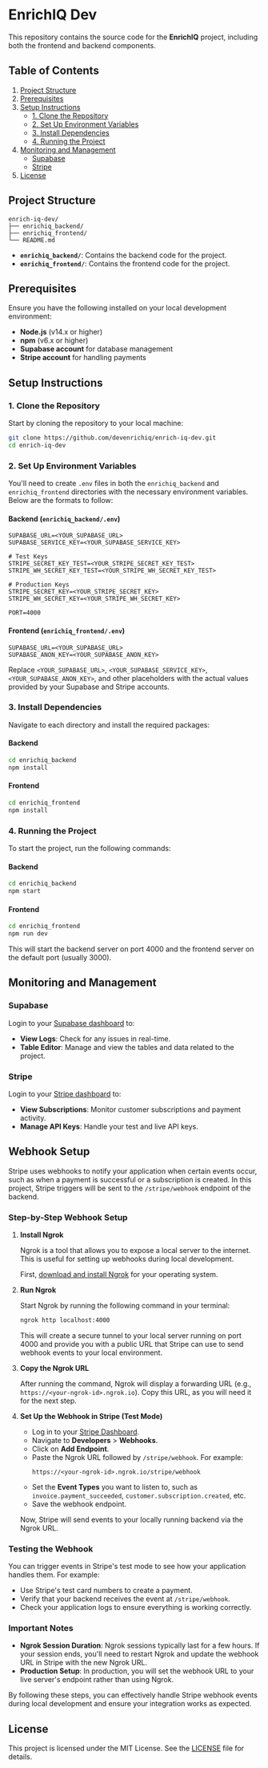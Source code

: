 # EnrichIQ Dev

This repository contains the source code for the **EnrichIQ** project, including both the frontend and backend components.

## Table of Contents

1. [Project Structure](#project-structure)
2. [Prerequisites](#prerequisites)
3. [Setup Instructions](#setup-instructions)
    - [1. Clone the Repository](#1-clone-the-repository)
    - [2. Set Up Environment Variables](#2-set-up-environment-variables)
    - [3. Install Dependencies](#3-install-dependencies)
    - [4. Running the Project](#4-running-the-project)
4. [Monitoring and Management](#monitoring-and-management)
    - [Supabase](#supabase)
    - [Stripe](#stripe)
5. [License](#license)

## Project Structure

```
enrich-iq-dev/
├── enrichiq_backend/
├── enrichiq_frontend/
└── README.md
```

- **`enrichiq_backend/`**: Contains the backend code for the project.
- **`enrichiq_frontend/`**: Contains the frontend code for the project.

## Prerequisites

Ensure you have the following installed on your local development environment:

- **Node.js** (v14.x or higher)
- **npm** (v6.x or higher)
- **Supabase account** for database management
- **Stripe account** for handling payments

## Setup Instructions

### 1. Clone the Repository

Start by cloning the repository to your local machine:

```bash
git clone https://github.com/devenrichiq/enrich-iq-dev.git
cd enrich-iq-dev
```

### 2. Set Up Environment Variables

You'll need to create `.env` files in both the `enrichiq_backend` and `enrichiq_frontend` directories with the necessary environment variables. Below are the formats to follow:

#### Backend (`enrichiq_backend/.env`)

```env
SUPABASE_URL=<YOUR_SUPABASE_URL>
SUPABASE_SERVICE_KEY=<YOUR_SUPABASE_SERVICE_KEY>

# Test Keys
STRIPE_SECRET_KEY_TEST=<YOUR_STRIPE_SECRET_KEY_TEST>
STRIPE_WH_SECRET_KEY_TEST=<YOUR_STRIPE_WH_SECRET_KEY_TEST>

# Production Keys
STRIPE_SECRET_KEY=<YOUR_STRIPE_SECRET_KEY>
STRIPE_WH_SECRET_KEY=<YOUR_STRIPE_WH_SECRET_KEY>

PORT=4000
```

#### Frontend (`enrichiq_frontend/.env`)

```env
SUPABASE_URL=<YOUR_SUPABASE_URL>
SUPABASE_ANON_KEY=<YOUR_SUPABASE_ANON_KEY>
```

Replace `<YOUR_SUPABASE_URL>`, `<YOUR_SUPABASE_SERVICE_KEY>`, `<YOUR_SUPABASE_ANON_KEY>`, and other placeholders with the actual values provided by your Supabase and Stripe accounts.

### 3. Install Dependencies

Navigate to each directory and install the required packages:

#### Backend

```bash
cd enrichiq_backend
npm install
```

#### Frontend

```bash
cd enrichiq_frontend
npm install
```

### 4. Running the Project

To start the project, run the following commands:

#### Backend

```bash
cd enrichiq_backend
npm start
```

#### Frontend

```bash
cd enrichiq_frontend
npm run dev
```

This will start the backend server on port 4000 and the frontend server on the default port (usually 3000).

## Monitoring and Management

### Supabase

Login to your [Supabase dashboard](https://app.supabase.io/) to:

- **View Logs**: Check for any issues in real-time.
- **Table Editor**: Manage and view the tables and data related to the project.

### Stripe

Login to your [Stripe dashboard](https://dashboard.stripe.com/) to:

- **View Subscriptions**: Monitor customer subscriptions and payment activity.
- **Manage API Keys**: Handle your test and live API keys.


## Webhook Setup

Stripe uses webhooks to notify your application when certain events occur, such as when a payment is successful or a subscription is created. In this project, Stripe triggers will be sent to the `/stripe/webhook` endpoint of the backend.

### Step-by-Step Webhook Setup

1. **Install Ngrok**

   Ngrok is a tool that allows you to expose a local server to the internet. This is useful for setting up webhooks during local development.

   First, [download and install Ngrok](https://ngrok.com/download) for your operating system.

2. **Run Ngrok**

   Start Ngrok by running the following command in your terminal:

   ```bash
   ngrok http localhost:4000
   ```

   This will create a secure tunnel to your local server running on port 4000 and provide you with a public URL that Stripe can use to send webhook events to your local environment.

3. **Copy the Ngrok URL**

   After running the command, Ngrok will display a forwarding URL (e.g., `https://<your-ngrok-id>.ngrok.io`). Copy this URL, as you will need it for the next step.

4. **Set Up the Webhook in Stripe (Test Mode)**

   - Log in to your [Stripe Dashboard](https://dashboard.stripe.com/).
   - Navigate to **Developers** > **Webhooks**.
   - Click on **Add Endpoint**.
   - Paste the Ngrok URL followed by `/stripe/webhook`. For example:
     ```
     https://<your-ngrok-id>.ngrok.io/stripe/webhook
     ```
   - Set the **Event Types** you want to listen to, such as `invoice.payment_succeeded`, `customer.subscription.created`, etc.
   - Save the webhook endpoint.

   Now, Stripe will send events to your locally running backend via the Ngrok URL.

### Testing the Webhook

You can trigger events in Stripe's test mode to see how your application handles them. For example:

- Use Stripe's test card numbers to create a payment.
- Verify that your backend receives the event at `/stripe/webhook`.
- Check your application logs to ensure everything is working correctly.

### Important Notes

- **Ngrok Session Duration**: Ngrok sessions typically last for a few hours. If your session ends, you'll need to restart Ngrok and update the webhook URL in Stripe with the new Ngrok URL.
- **Production Setup**: In production, you will set the webhook URL to your live server's endpoint rather than using Ngrok.

By following these steps, you can effectively handle Stripe webhook events during local development and ensure your integration works as expected.


## License

This project is licensed under the MIT License. See the [LICENSE](LICENSE) file for details.
